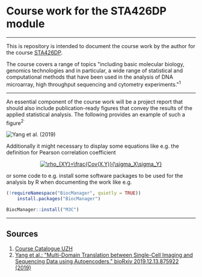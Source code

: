 # Course work for the STA426DP module
---
This is repository is intended to document the course work by the author for the course [STA426DP](https://studentservices.uzh.ch/uzh/anonym/vvz/index.html#/details/2020/003/SM/50727733).

The course covers a range of topics "including basic molecular biology, genomics technologies and in particular, a wide range of statistical and computational methods that have been used in the analysis of DNA microarray, high throughput sequencing and cytometry experiments."<sup>1</sup>

---
An essential component of the course work will be a project report that should also include publication-ready figures that convey the results of the applied statistical analysis. The following provides an example of such a figure<sup>2<sup>.
  
  
  
  
![Yang et al. (2019)](https://www.biorxiv.org/content/biorxiv/early/2019/12/18/2019.12.13.875922/F2.large.jpg=200x200)
  
  
Additionally it might necessary to display some equations like e.g. the definition for Pearson correlation coefficient

<center><a href="https://www.codecogs.com/eqnedit.php?latex=\rho_{XY}=\frac{Cov(X,Y)}{\sigma_X\sigma_Y}" target="_blank"><img src="https://latex.codecogs.com/gif.latex?\rho_{XY}=\frac{Cov(X,Y)}{\sigma_X\sigma_Y}" title="\rho_{XY}=\frac{Cov(X,Y)}{\sigma_X\sigma_Y}" /></a></center>

or some code to e.g. install some software packages to be used for the analysis by R when documenting the work like e.g.

```r
(!requireNamespace("BiocManager", quietly = TRUE))
    install.packages("BiocManager")

BiocManager::install("M3C")
```



---
## Sources
1. [Course Catalogue UZH](https://studentservices.uzh.ch/uzh/anonym/vvz/index.html#/details/2020/003/SM/50727733)
2. [Yang et al.: "Multi-Domain Translation between Single-Cell Imaging and Sequencing Data using Autoencoders." bioRxiv 2019.12.13.875922 (2019)](https://www.biorxiv.org/content/10.1101/2019.12.13.875922v1.full)
